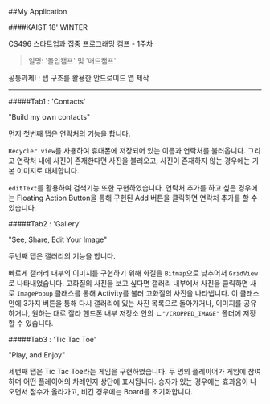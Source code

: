 ##My Application

####KAIST 18' WINTER

CS496 스타트업과 집중 프로그래밍 캠프 - 1주차

>	일명: '몰입캠프' 및 '매드캠프'

공통과제I : 탭 구조를 활용한 안드로이드 앱 제작

----------------------------
#####Tab1 : 'Contacts'

"Build my own contacts"

먼저 첫번째 탭은 연락처의 기능을 합니다. 

```Recycler view```를 사용하여 휴대폰에 저장되어 있는 이름과 연락처를 불러옵니다. 그리고 연락처 내에 사진이 존재한다면 사진을 불러오고, 사진이 존재하지 않는 경우에는 기본 이미지로 대체합니다. 

```editText```를 활용하여 검색기능 또한 구현하였습니다. 연락처 추가를 하고 싶은 경우에는 Floating Action Button을 통해 구현된 Add 버튼을 클릭하면 연락처 추가를 할 수 있습니다.

#####Tab2 : 'Gallery'

"See, Share, Edit Your Image"

두번째 탭은 갤러리의 기능을 합니다. 

빠르게 갤러리 내부의 이미지를 구현하기 위해 화질을 ```Bitmap```으로 낮추어서 ```GridView```로 나타내었습니다. 고화질의 사진을 보고 싶다면 갤러리 내부에서 사진을 클릭하면 새로 ```ImagePopup``` 클래스를 통해 Activity를 불러 고화질의 사진을 나타냅니다. 이 클래스 안에 3가지 버튼을 통해 다시 갤러리에 있는 사진 목록으로 돌아가거나, 이미지를 공유하거나, 원하는 대로 잘라 핸드폰 내부 저장소 안의 ㄴ```"/CROPPED_IMAGE"``` 폴더에 저장할 수 있습니다.


#####Tab3 : 'Tic Tac Toe'

"Play, and Enjoy"

세번째 탭은 Tic Tac Toe라는 게임을 구현하였습니다. 두 명의 플레이어가 게임에 참여하며 어떤 플레이어의 차례인지 상단에 표시됩니다. 승자가 있는 경우에는 효과음이 나오면서 점수가 올라가고, 비긴 경우에는 Board를 초기화합니다.


